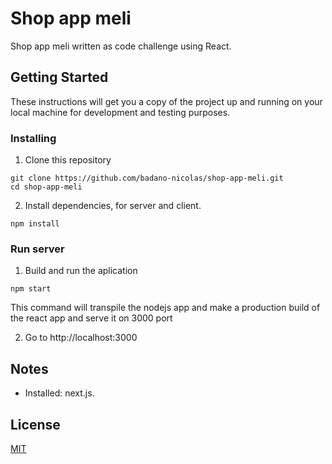 # Shop app meli

Shop app meli written as code challenge using React.

## Getting Started

These instructions will get you a copy of the project up and running on your local machine for development and testing purposes.

### Installing

1. Clone this repository

```
git clone https://github.com/badano-nicolas/shop-app-meli.git
cd shop-app-meli
```

2. Install dependencies, for server and client.

```
npm install 
```

### Run server

1. Build and run the aplication

```
npm start
```

This command will transpile the nodejs app and make a production build of the react app and serve it on 3000 port

2. Go to http://localhost:3000


###

## Notes

- Installed: next.js.


## License

[MIT](https://choosealicense.com/licenses/mit/)
